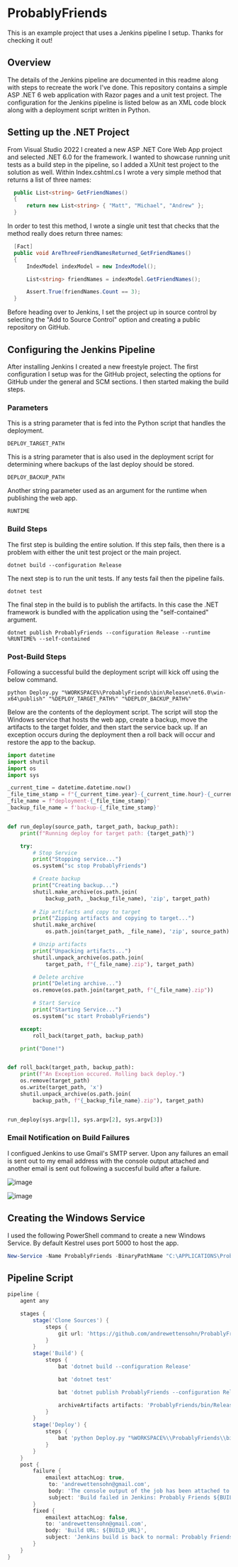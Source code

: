 # ProbablyFriends
This is an example project that uses a Jenkins pipeline I setup. Thanks for checking it out!

## Overview

The details of the Jenkins pipeline are documented in this readme along with steps to recreate the work I've done. This repository contains a simple ASP .NET 6 web application with Razor pages and a unit test project. The configuration for the Jenkins pipeline is listed below as an XML code block along with a deployment script written in Python.

## Setting up the .NET Project

From Visual Studio 2022 I created a new ASP .NET Core Web App project and selected .NET 6.0 for the framework. I wanted to showcase running unit tests as a build step in the pipeline, so I added a XUnit test project to the solution as well. Within Index.cshtml.cs I wrote a very simple method that returns a list of three names:

```C#
  public List<string> GetFriendNames()
  {
      return new List<string> { "Matt", "Michael", "Andrew" };
  }
```
In order to test this method, I wrote a single unit test that checks that the method really does return three names:

```C#
  [Fact]
  public void AreThreeFriendNamesReturned_GetFriendNames()
  {
      IndexModel indexModel = new IndexModel();

      List<string> friendNames = indexModel.GetFriendNames();

      Assert.True(friendNames.Count == 3);
  }
```
Before heading over to Jenkins, I set the project up in source control by selecting the "Add to Source Control" option and creating a public repository on GitHub.

## Configuring the Jenkins Pipeline

After installing Jenkins I created a new freestyle project. The first configuration I setup was for the GitHub project, selecting the options for GitHub under the general and SCM sections. I then started making the build steps.

### Parameters

This is a string parameter that is fed into the Python script that handles the deployment.
```
DEPLOY_TARGET_PATH
```

This is a string parameter that is also used in the deployment script for determining where backups of the last deploy should be stored.
```
DEPLOY_BACKUP_PATH
```

Another string parameter used as an argument for the runtime when publishing the web app.
```
RUNTIME
```

### Build Steps

The first step is building the entire solution. If this step fails, then there is a problem with either the unit test project or the main project.

```
dotnet build --configuration Release
```

The next step is to run the unit tests. If any tests fail then the pipeline fails.

```
dotnet test
```

The final step in the build is to publish the artifacts. In this case the .NET framework is bundled with the application using the "self-contained" argument.

```
dotnet publish ProbablyFriends --configuration Release --runtime %RUNTIME% --self-contained
```

### Post-Build Steps

Following a successful build the deployment script will kick off using the below command.

```
python Deploy.py "%WORKSPACE%\ProbablyFriends\bin\Release\net6.0\win-x64\publish" "%DEPLOY_TARGET_PATH%" "%DEPLOY_BACKUP_PATH%"
```

Below are the contents of the deployment script. The script will stop the Windows service that hosts the web app, create a backup, move the artifacts to the target folder, and then start the service back up. If an exception occurs during the deployment then a roll back will occur and restore the app to the backup.

```Python
import datetime
import shutil
import os
import sys

_current_time = datetime.datetime.now()
_file_time_stamp = f"{_current_time.year}-{_current_time.hour}-{_current_time.minute}-{_current_time.second}"
_file_name = f"deployment-{_file_time_stamp}"
_backup_file_name = f'backup-{_file_time_stamp}'


def run_deploy(source_path, target_path, backup_path):
    print(f"Running deploy for target path: {target_path}")

    try:
        # Stop Service
        print("Stopping service...")
        os.system("sc stop ProbablyFriends")

        # Create backup
        print("Creating backup...")
        shutil.make_archive(os.path.join(
            backup_path, _backup_file_name), 'zip', target_path)
        
        # Zip artifacts and copy to target
        print("Zipping artifacts and copying to target...")
        shutil.make_archive(
            os.path.join(target_path, _file_name), 'zip', source_path)

        # Unzip artifacts
        print("Unpacking artifacts...")
        shutil.unpack_archive(os.path.join(
            target_path, f"{_file_name}.zip"), target_path)

        # Delete archive
        print("Deleting archive...")
        os.remove(os.path.join(target_path, f"{_file_name}.zip"))

        # Start Service
        print("Starting Service...")
        os.system("sc start ProbablyFriends")

    except:
        roll_back(target_path, backup_path)

    print("Done!")


def roll_back(target_path, backup_path):
    print(f"An Exception occured. Rolling back deploy.")
    os.remove(target_path)
    os.write(target_path, 'x')
    shutil.unpack_archive(os.path.join(
        backup_path, f"{_backup_file_name}.zip"), target_path)


run_deploy(sys.argv[1], sys.argv[2], sys.argv[3])

```


### Email Notification on Build Failures

I configued Jenkins to use Gmail's SMTP server. Upon any failures an email is sent out to my email address with the console output attached and another email is sent out following a succesful build after a failure.

![image](https://user-images.githubusercontent.com/47993107/160706026-a093c09d-d804-46d4-919d-13cb926d45f9.png)

![image](https://user-images.githubusercontent.com/47993107/160706189-982c75ba-7083-44fe-9dd6-ed1faf5c4c84.png)

## Creating the Windows Service

I used the following PowerShell command to create a new Windows Service. By default Kestrel uses port 5000 to host the app.

```PowerShell
New-Service -Name ProbablyFriends -BinaryPathName "C:\APPLICATIONS\ProbablyFriends\ProbablyFriends.exe" -Description "Probably Friends Web App" -DisplayName "Probably Friends" -StartupType Automatic
```

## Pipeline Script

```GROOVY
pipeline {
    agent any

    stages {
        stage('Clone Sources') {
            steps {
                git url: 'https://github.com/andrewettensohn/ProbablyFriends.git'
            }
        }
        stage('Build') {
            steps {
                bat 'dotnet build --configuration Release'

                bat 'dotnet test'

                bat 'dotnet publish ProbablyFriends --configuration Release --runtime %RUNTIME% --self-contained'

                archiveArtifacts artifacts: 'ProbablyFriends/bin/Release/net6.0/**/*', followSymlinks: false
            }
        }
        stage('Deploy') {
            steps {
                bat 'python Deploy.py "%WORKSPACE%\\ProbablyFriends\\bin\\Release\\net6.0\\win-x64\\publish" "%DEPLOY_TARGET_PATH%" "%DEPLOY_BACKUP_PATH%"'
            }
        }
    }
    post {
        failure {
            emailext attachLog: true,
             to: 'andrewettensohn@gmail.com',
             body: 'The console output of the job has been attached to this email. Build URL: ${BUILD_URL}',
             subject: 'Build failed in Jenkins: Probably Friends ${BUILD_NUMBER}'
        }
        fixed {
            emailext attachLog: false,
            to: 'andrewettensohn@gmail.com',
            body: 'Build URL: ${BUILD_URL}',
            subject: 'Jenkins build is back to normal: Probably Friends ${BUILD_NUMBER}'
        }
    }
}


```

